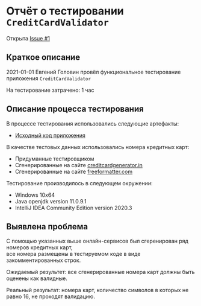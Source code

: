 # Отчёт о тестировании `CreditCardValidator` 

Открыта [Issue #1](https://github.com/edgolovin/javaqa_1-2_CreditCardValidator/issues/1)

## Краткое описание

2021-01-01 Евгений Головин провёл функциональное тестирование приложения `CreditCardValidator`

На тестирование затрачено: 1 час

## Описание процесса тестирования

В процессе тестирования использовались следующие артефакты:
* [Исходный код приложения](src/Main.java)


В качестве тестовых данных использовались номера кредитных карт:
* Придуманные тестировщиком
* Сгенерированные на сайте [creditcardgenerator.in](https://creditcardgenerator.in/)
* Сгенерированные на сайте [freeformatter.com](https://www.freeformatter.com/credit-card-number-generator-validator.html)

Тестирование производилось в следующем окружении:
* Windows 10x64
* Java openjdk version 11.0.9.1
* IntelliJ IDEA Community Edition version 2020.3

## Выявлена проблема
С помощью указанных выше онлайн-сервисов был сгеренирован ряд номеров кредитных карт,\
все номера размещены в тестируемом коде в виде закомментированных строк.

Ожидаемый результет: все сгенерированные номера карт должны быть оценены как валидные.

Реальный результат: номера карт, количество символов в которых не равно 16, не проходят валидацию.
